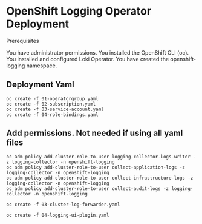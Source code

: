 # OpenShift Logging Operator Deployment
Prerequisites

You have administrator permissions.
You installed the OpenShift CLI (oc).
You installed and configured Loki Operator.
You have created the openshift-logging namespace.

## Deployment Yaml
```console
oc create -f 01-operatorgroup.yaml
oc create -f 02-subscription.yaml
oc create -f 03-service-account.yaml
oc create -f 04-role-bindings.yaml
```

## Add permissions. Not needed if using all yaml files
```console
oc adm policy add-cluster-role-to-user logging-collector-logs-writer -z logging-collector -n openshift-logging
oc adm policy add-cluster-role-to-user collect-application-logs -z logging-collector -n openshift-logging
oc adm policy add-cluster-role-to-user collect-infrastructure-logs -z logging-collector -n openshift-logging
oc adm policy add-cluster-role-to-user collect-audit-logs -z logging-collector -n openshift-logging
```

```console
oc create -f 03-cluster-log-forwarder.yaml
```

```console
oc create -f 04-logging-ui-plugin.yaml
```

